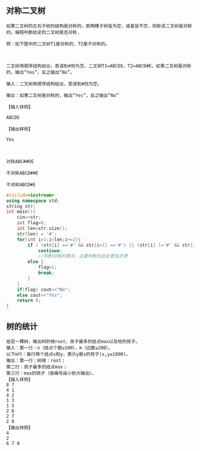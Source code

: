 ## 对称二叉树
    如果二叉树的左右子树的结构是对称的，即两棵子树皆为空，或者皆不空，则称该二叉树是对称的。编程判断给定的二叉树是否对称.
    
    例：如下图中的二叉树T1是对称的，T2是不对称的。
    
    
    
    二叉树用顺序结构给出，若读到#则为空，二叉树T1=ABCDE，T2=ABCD#E，如果二叉树是对称的，输出“Yes”，反之输出“No”。
    
    输入：二叉树用顺序结构给出，若读到#则为空。
    
    输出：如果二叉树是对称的，输出“Yes”，反之输出“No”
    
    【输入样例】
    
    ABCDE 
    
    【输出样例】 
    
    Yes 
    
    
    
    对称ABC##DE
    
    不对称ABCD##E
    
    不对称ABCD#E

```c++
#include<iostream>
using namespace std;
string str;
int main(){
    cin>>str;
    int flag=0;
    int len=str.size();
    str[len] = '#';
    for(int i=1;i<len;i+=2){
        if ( (str[i] =='#' && str[i+1] =='#') || (str[i] !='#' && str[i+1] !='#') )
            continue;
            //判断对称的情况，正着判断在此处更加方便
        else {
            flag=1;
            break;
        }
    }
    if(flag) cout<<"No";
    else cout<<"Yes";
    return 0;
}
```
## 树的统计
    给定一棵树，输出树的根root，孩子最多的结点max以及他的孩子。
    输入：第一行：n（结点个数≤100），m（边数≤200）。
    以下m行：每行两个结点x和y，表示y是x的孩子(x,y≤1000)。
    输出：第一行：树根：root；
    第二行：孩子最多的结点max；
    第三行：max的孩子（按编号由小到大输出）。
    【输入样例】
    8 7
    4 1
    4 2
    1 3
    1 5
    2 6
    2 7
    2 8
    【输出样例】
    4
    2 
    6 7 8

